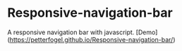 # Responsive-navigation-bar
A responsive navigation bar with javascript.
[Demo] (https://petterfogel.github.io/Responsive-navigation-bar/)
